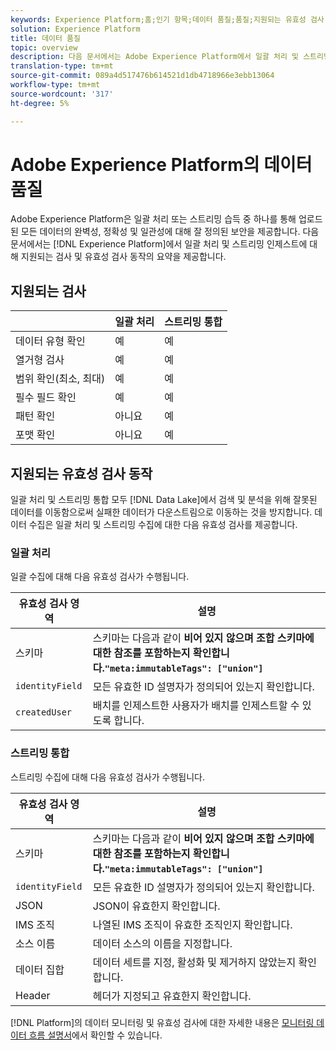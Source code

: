 ```yaml
---
keywords: Experience Platform;홈;인기 항목;데이터 품질;품질;지원되는 유효성 검사;유효성 검사;지원되는 유효성 검사;
solution: Experience Platform
title: 데이터 품질
topic: overview
description: 다음 문서에서는 Adobe Experience Platform에서 일괄 처리 및 스트리밍 입시에 대해 지원되는 검사 및 유효성 검사 동작에 대한 요약을 제공합니다.
translation-type: tm+mt
source-git-commit: 089a4d517476b614521d1db4718966e3ebb13064
workflow-type: tm+mt
source-wordcount: '317'
ht-degree: 5%

---
```



# Adobe Experience Platform의 데이터 품질

Adobe Experience Platform은 일괄 처리 또는 스트리밍 습득 중 하나를 통해 업로드된 모든 데이터의 완벽성, 정확성 및 일관성에 대해 잘 정의된 보안을 제공합니다. 다음 문서에서는 [!DNL Experience Platform]에서 일괄 처리 및 스트리밍 인제스트에 대해 지원되는 검사 및 유효성 검사 동작의 요약을 제공합니다.

## 지원되는 검사

|   | 일괄 처리 | 스트리밍 통합 |
| ------ | --------------- | ------------------- |
| 데이터 유형 확인 | 예 | 예 |
| 열거형 검사 | 예 | 예 |
| 범위 확인(최소, 최대) | 예 | 예 |
| 필수 필드 확인 | 예 | 예 |
| 패턴 확인 | 아니요 | 예 |
| 포맷 확인 | 아니요 | 예 |

## 지원되는 유효성 검사 동작

일괄 처리 및 스트리밍 통합 모두 [!DNL Data Lake]에서 검색 및 분석을 위해 잘못된 데이터를 이동함으로써 실패한 데이터가 다운스트림으로 이동하는 것을 방지합니다. 데이터 수집은 일괄 처리 및 스트리밍 수집에 대한 다음 유효성 검사를 제공합니다.

### 일괄 처리

일괄 수집에 대해 다음 유효성 검사가 수행됩니다.

| 유효성 검사 영역 | 설명 |
| --------------- | ----------- |
| 스키마 | 스키마는 다음과 같이 **비어 있지 않으며 조합 스키마에 대한 참조를 포함하는지 확인합니다.`"meta:immutableTags": ["union"]`** |
| `identityField` | 모든 유효한 ID 설명자가 정의되어 있는지 확인합니다. |
| `createdUser` | 배치를 인제스트한 사용자가 배치를 인제스트할 수 있도록 합니다. |

### 스트리밍 통합

스트리밍 수집에 대해 다음 유효성 검사가 수행됩니다.

| 유효성 검사 영역 | 설명 |
| --------------- | ----------- |
| 스키마 | 스키마는 다음과 같이 **비어 있지 않으며 조합 스키마에 대한 참조를 포함하는지 확인합니다.`"meta:immutableTags": ["union"]`** |
| `identityField` | 모든 유효한 ID 설명자가 정의되어 있는지 확인합니다. |
| JSON | JSON이 유효한지 확인합니다. |
| IMS 조직 | 나열된 IMS 조직이 유효한 조직인지 확인합니다. |
| 소스 이름 | 데이터 소스의 이름을 지정합니다. |
| 데이터 집합 | 데이터 세트를 지정, 활성화 및 제거하지 않았는지 확인합니다. |
| Header | 헤더가 지정되고 유효한지 확인합니다. |

[!DNL Platform]의 데이터 모니터링 및 유효성 검사에 대한 자세한 내용은 [모니터링 데이터 흐름 설명서](./monitor-data-ingestion.md)에서 확인할 수 있습니다.
